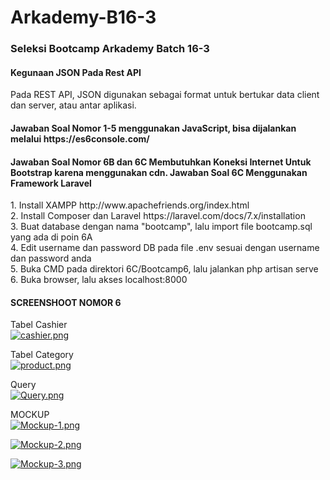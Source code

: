 # Arkademy-B16-3
<h3><b>Seleksi Bootcamp Arkademy Batch 16-3</b></h3>

<h4><b>Kegunaan JSON Pada Rest API</b></h4>
Pada REST API, JSON digunakan sebagai format untuk bertukar data client dan server, atau antar aplikasi. 

<h4><b>Jawaban Soal Nomor 1-5 menggunakan JavaScript, bisa dijalankan melalui https://es6console.com/</b></h4>

<h4><b>Jawaban Soal Nomor 6B dan 6C Membutuhkan Koneksi Internet Untuk Bootstrap karena menggunakan cdn. Jawaban Soal 6C Menggunakan Framework Laravel</b></h4>
1. Install XAMPP http://www.apachefriends.org/index.html<br>
2. Install Composer dan Laravel https://laravel.com/docs/7.x/installation <br>
3. Buat database dengan nama "bootcamp", lalu import file bootcamp.sql yang ada di poin 6A<br>
4. Edit username dan password DB pada file .env sesuai dengan username dan password anda<br>
5. Buka CMD pada direktori 6C/Bootcamp6, lalu jalankan php artisan serve<br>
6. Buka browser, lalu akses localhost:8000<br>

<h4><b>SCREENSHOOT NOMOR 6</b></h4>

Tabel Cashier<br>
[![cashier.png](https://i.postimg.cc/brC9sYs3/cashier.png)](https://postimg.cc/30GvqTjv)

Tabel Category<br>
[![product.png](https://i.postimg.cc/PJrMXvrC/product.png)](https://postimg.cc/sQqWKXWz)

Query<br>
[![Query.png](https://i.postimg.cc/sxDyyzQV/Query.png)](https://postimg.cc/7GcjMpnc)

MOCKUP<br>
[![Mockup-1.png](https://i.postimg.cc/TwqGZ90v/Mockup-1.png)](https://postimg.cc/PpxBD10S)

[![Mockup-2.png](https://i.postimg.cc/D0xhzwRC/Mockup-2.png)](https://postimg.cc/H88RZdY5)

[![Mockup-3.png](https://i.postimg.cc/yx1BBZpg/Mockup-3.png)](https://postimg.cc/hz5N1fBc)

